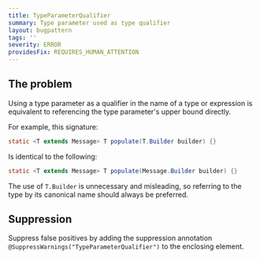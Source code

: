 ```yaml
---
title: TypeParameterQualifier
summary: Type parameter used as type qualifier
layout: bugpattern
tags: ''
severity: ERROR
providesFix: REQUIRES_HUMAN_ATTENTION
---
```


<!--
*** AUTO-GENERATED, DO NOT MODIFY ***
To make changes, edit the @BugPattern annotation or the explanation in docs/bugpattern.
-->

## The problem
Using a type parameter as a qualifier in the name of a type or expression is
equivalent to referencing the type parameter's upper bound directly.

For example, this signature:

```java
static <T extends Message> T populate(T.Builder builder) {}
```

Is identical to the following:

```java
static <T extends Message> T populate(Message.Builder builder) {}
```

The use of `T.Builder` is unnecessary and misleading, so referring to the
type by its canonical name should always be preferred.

## Suppression
Suppress false positives by adding the suppression annotation `@SuppressWarnings("TypeParameterQualifier")` to the enclosing element.
